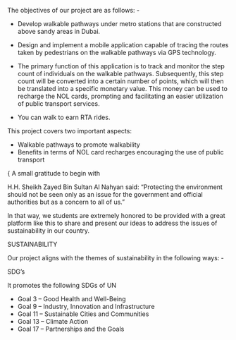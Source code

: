 The objectives of our project are as follows: -

-	Develop walkable pathways under metro stations that are constructed above sandy areas in Dubai.

-	Design and implement a mobile application capable of tracing the routes taken by pedestrians on the walkable pathways via GPS technology.

-	The primary function of this application is to track and monitor the step count of individuals on the walkable pathways. Subsequently, this step count will be converted into a certain number of points, which will then be translated into a specific monetary value. This money can be used to recharge the NOL cards, prompting and facilitating an easier utilization of public transport services.

-	You can walk to earn RTA rides.

This project covers two important aspects:

-	Walkable pathways to promote walkability
-	Benefits in terms of NOL card recharges encouraging the use of public transport

{
A small gratitude to begin with

H.H. Sheikh Zayed Bin Sultan Al Nahyan said:
“Protecting the environment should not be seen only as an issue for the government and official authorities but as a concern to all of us.”

In that way, we students are extremely honored to be provided with a great platform like this to share and present our ideas to address the issues of sustainability in our country.


SUSTAINABILITY 

Our project aligns with the themes of sustainability in the following ways: -

SDG’s

It promotes the following SDGs of UN

-	Goal 3 – Good Health and Well-Being
-	Goal 9 – Industry, Innovation and Infrastructure
-	Goal 11 – Sustainable Cities and Communities
-	Goal 13 – Climate Action
-	Goal 17 – Partnerships and the Goals
